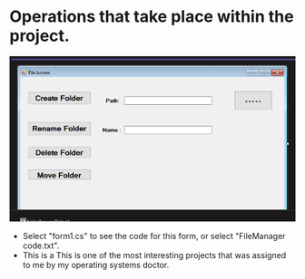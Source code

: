 # Operations that take place within the project.
![alt text](Form.PNG)
- Select "form1.cs" to see the code for this form, or select "FileManager code.txt".
- This is a <span style="color:red"></span> This is one of the most interesting projects that was assigned to me by my operating systems doctor.
